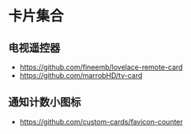 # 卡片集合

## 电视遥控器

- https://github.com/fineemb/lovelace-remote-card
- https://github.com/marrobHD/tv-card

## 通知计数小图标
- https://github.com/custom-cards/favicon-counter